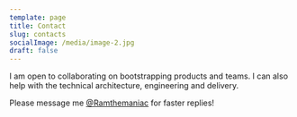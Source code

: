 ```yaml
---
template: page
title: Contact
slug: contacts
socialImage: /media/image-2.jpg
draft: false
---
```

I am open to collaborating on bootstrapping products and teams. I can also help with the technical architecture, engineering and delivery. 

Please message me [@Ramthemaniac](http://twitter.com/Ramthemaniac) for faster replies!